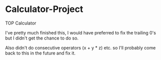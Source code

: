 # Calculator-Project
 TOP Calculator

I've pretty much finished this, I would have preferred to fix the trailing 0's but I didn't get the chance to do so. 

Also didn't do consecutive operators (x + y * z) etc. so I'll probably come back to this in the future and fix it. 
